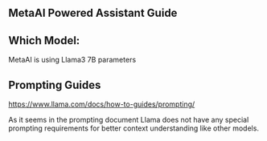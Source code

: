 ## MetaAI Powered Assistant Guide

## Which Model:
MetaAI is using Llama3 7B parameters

## Prompting Guides

https://www.llama.com/docs/how-to-guides/prompting/

As it seems in the prompting document Llama does not have any special prompting requirements for better context understanding like other models.
